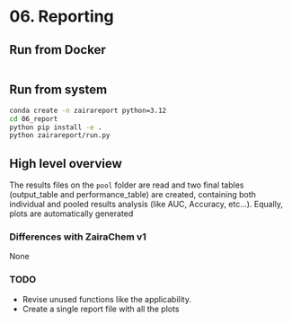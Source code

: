 # 06. Reporting

## Run from Docker

```bash


```

## Run from system 

```bash
conda create -n zairareport python=3.12
cd 06_report
python pip install -e .
python zairareport/run.py
```

## High level overview
The results files on the `pool` folder are read and two final tables (output_table and performance_table) are created, containing both individual and pooled results analysis (like AUC, Accuracy, etc...). Equally, plots are automatically generated

### Differences with ZairaChem v1
None

### TODO
- Revise unused functions like the applicability. 
- Create a single report file with all the plots
